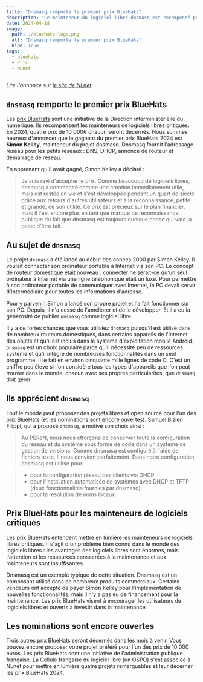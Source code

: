 ```yaml
---
title: "Dnsmasq remporte le premier prix BlueHats"
description: "Le mainteneur du logiciel libre dnsmasq est recompensé pour son implication de longue haleine"
date: 2024-04-18
image:
  path: ./bluehats-logo.png
  alt: "Dnsmasq remporte le premier prix BlueHats"
  hide: True
tags:
  - bluehats
  - Prix
  - NLnet
---
```


*Lire l'annonce sur [le site de NLnet](https://nlnet.nl/news/2024/20240418-BlueHatsPrize1.html).*

## `dnsmasq` remporte le premier prix BlueHats

Les [prix BlueHats](https://code.gouv.fr/fr/bluehats/prix-bluehats/) sont une initiative de la Direction interministérielle du numérique. Ils récompensent les mainteneurs de logiciels libres critiques. En 2024, quatre prix de 10 000€ chacun seront décernés. Nous sommes heureux d'annoncer que le gagnant du premier prix BlueHats 2024 est **Simon Kelley**, mainteneur du projet dnsmasq. Dnsmasq fournit l'adressage réseau pour les petits réseaux : DNS, DHCP, annonce de routeur et démarrage de réseau.

En apprenant qu'il avait gagné, Simon Kelley a déclaré :

> Je suis ravi d'accepter le prix. Comme beaucoup de logiciels libres, dnsmasq a commencé comme une création immédiatement utile, mais est restée en vie et s'est développée pendant un quart de siècle grâce aux retours d'autres utilisateurs et à la reconnaissance, petite et grande, de son utilité. Ce prix est précieux sur le plan financier, mais il l'est encore plus en tant que marque de reconnaissance publique du fait que dnsmasq est toujours quelque chose qui vaut la peine d'être fait.

## Au sujet de `dnsmasq`

Le projet `dnsmasq` a été lancé au début des années 2000 par Simon Kelley. Il voulait connecter son ordinateur portable à Internet via son PC. Le concept de routeur domestique était nouveau : connecter ne serait-ce qu'un seul ordinateur à Internet via une ligne téléphonique était un luxe. Pour permettre à son ordinateur portable de communiquer avec Internet, le PC devait servir d'intermédiaire pour toutes les informations d'adresse.

Pour y parvenir, Simon a lancé son propre projet et l'a fait fonctionner sur son PC. Depuis, il n'a cessé de l'améliorer et de le développer. Et il a eu la générosité de publier `dnsmasq` comme logiciel libre.

Il y a de fortes chances que vous utilisiez `dnsmasq` puisqu'il est utilisé dans de nombreux routeurs domestiques, dans certains appareils de l'internet des objets et qu'il est inclus dans le système d'exploitation mobile Android. `Dnsmasq` est un choix populaire parce qu'il nécessite peu de ressources système et qu'il intègre de nombreuses fonctionnalités dans un seul programme. Il le fait en environ cinquante mille lignes de code C. C'est un chiffre peu élevé si l'on considère tous les types d'appareils que l'on peut trouver dans le monde, chacun avec ses propres particularités, que `dnsmasq` doit gérer.

## Ils apprécient `dnsmasq`

Tout le monde peut proposer des projets libres et open source pour l'un des prix BlueHats (et [les nominations sont encore ouvertes](https://nlnet.nl/bluehatsprize/2024/)). Samuel Bizien Filippi, qui a proposé `dnsmasq`, a motivé son choix ainsi :

> Au PEReN, nous nous efforçons de conserver toute la configuration du réseau et du système sous forme de code dans un système de gestion de versions. Comme dnsmasq est configuré à l'aide de fichiers texte, il nous convient parfaitement. Dans notre configuration, dnsmasq est utilisé pour:

> - pour la configuration réseau des clients via DHCP
> - pour l'installation automatisée de systèmes avec DHCP et TFTP (deux fonctionnalités fournies par dnsmasq)
> - pour la résolution de noms locaux
	
## Prix BlueHats pour les mainteneurs de logiciels critiques

Les prix BlueHats entendent mettre en lumière les mainteneurs de logiciels libres critiques. Il s'agit d'un problème bien connu dans le monde des logiciels libres : les avantages des logiciels libres sont énormes, mais l'attention et les ressources consacrées à la maintenance et aux mainteneurs sont insuffisantes.

Dnsmasq est un exemple typique de cette situation. Dnsmasq est un composant utilisé dans de nombreux produits commerciaux. Certains vendeurs ont accepté de payer Simon Kelley pour l'implémentation de nouvelles fonctionnalités, mais il n'y a pas eu de financement pour la maintenance. Les prix BlueHats visent à encourager les utilisateurs de logiciels libres et ouverts à investir dans la maintenance.

## Les nominations sont encore ouvertes

Trois autres prix BlueHats seront décernés dans les mois à venir. Vous pouvez encore proposer votre projet préféré pour l'un des prix de 10 000 euros. Les prix BlueHats sont une initiative de l'administration publique française. La Cellule française du logiciel libre (un OSPO) s'est associée à NLnet pour mettre en lumière quatre projets remarquables et leur décerner les prix BlueHats 2024.
